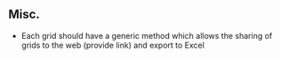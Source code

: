 ## Misc.

- Each grid should have a generic method which allows the sharing of grids to the web (provide link) and export to Excel
